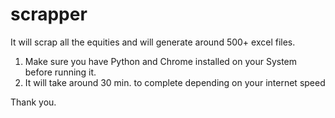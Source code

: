 # scrapper
It will scrap all the equities and will generate around 500+ excel files.

1. Make sure you have Python and Chrome installed on your System before running it.
2. It will take around 30 min. to complete depending on your internet speed

Thank you.
